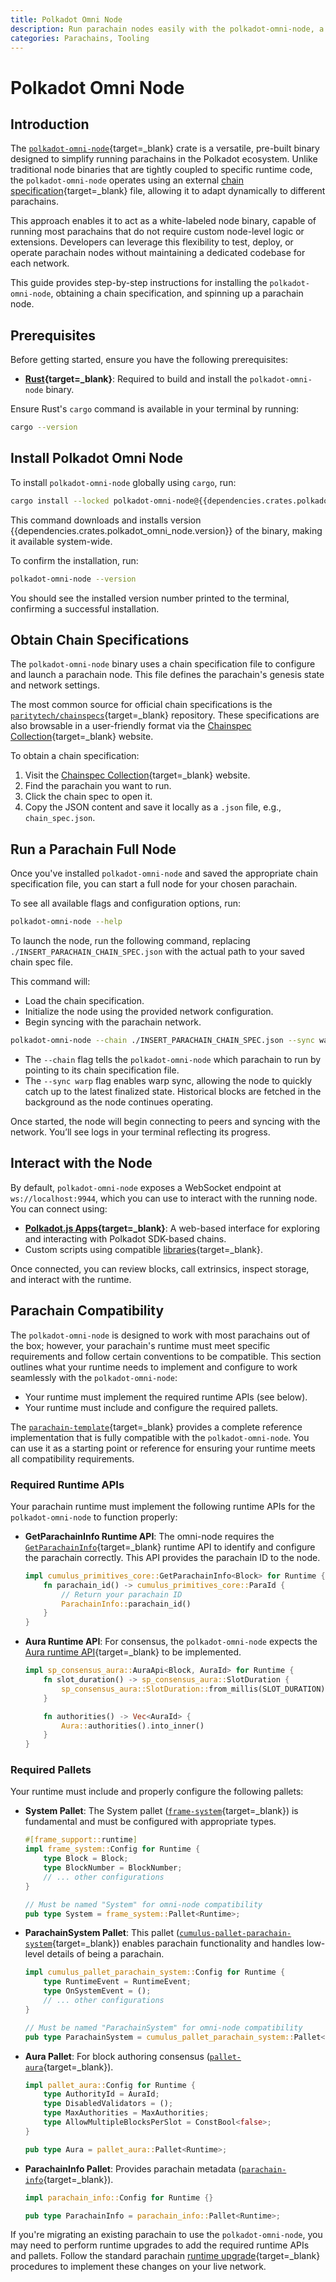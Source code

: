 ```yaml
---
title: Polkadot Omni Node
description: Run parachain nodes easily with the polkadot-omni-node, a white-labeled binary that can run parachain nodes using a single pre-built solution.
categories: Parachains, Tooling
---
```


# Polkadot Omni Node

## Introduction

The [`polkadot-omni-node`](https://crates.io/crates/polkadot-omni-node/{{dependencies.crates.polkadot_omni_node.version}}){target=\_blank} crate is a versatile, pre-built binary designed to simplify running parachains in the Polkadot ecosystem. Unlike traditional node binaries that are tightly coupled to specific runtime code, the `polkadot-omni-node` operates using an external [chain specification](/polkadot-protocol/glossary#chain-specification){target=\_blank} file, allowing it to adapt dynamically to different parachains.

This approach enables it to act as a white-labeled node binary, capable of running most parachains that do not require custom node-level logic or extensions. Developers can leverage this flexibility to test, deploy, or operate parachain nodes without maintaining a dedicated codebase for each network.

This guide provides step-by-step instructions for installing the `polkadot-omni-node`, obtaining a chain specification, and spinning up a parachain node.

## Prerequisites

Before getting started, ensure you have the following prerequisites:

- **[Rust](https://www.rust-lang.org/tools/install){target=\_blank}**: Required to build and install the `polkadot-omni-node` binary.

Ensure Rust's `cargo` command is available in your terminal by running:

```bash
cargo --version
```

## Install Polkadot Omni Node

To install `polkadot-omni-node` globally using `cargo`, run:

```bash
cargo install --locked polkadot-omni-node@{{dependencies.crates.polkadot_omni_node.version}}
```

This command downloads and installs version {{dependencies.crates.polkadot_omni_node.version}} of the binary, making it available system-wide.

To confirm the installation, run:

```bash
polkadot-omni-node --version
```

You should see the installed version number printed to the terminal, confirming a successful installation.

## Obtain Chain Specifications

The `polkadot-omni-node` binary uses a chain specification file to configure and launch a parachain node. This file defines the parachain's genesis state and network settings.

The most common source for official chain specifications is the [`paritytech/chainspecs`](https://github.com/paritytech/chainspecs){target=\_blank} repository. These specifications are also browsable in a user-friendly format via the [Chainspec Collection](https://paritytech.github.io/chainspecs/){target=\_blank} website.

To obtain a chain specification:

1. Visit the [Chainspec Collection](https://paritytech.github.io/chainspecs/){target=\_blank} website.
2. Find the parachain you want to run.
3. Click the chain spec to open it.
4. Copy the JSON content and save it locally as a `.json` file, e.g., `chain_spec.json`.

## Run a Parachain Full Node

Once you've installed `polkadot-omni-node` and saved the appropriate chain specification file, you can start a full node for your chosen parachain.

To see all available flags and configuration options, run:

```bash
polkadot-omni-node --help
```

To launch the node, run the following command, replacing `./INSERT_PARACHAIN_CHAIN_SPEC.json` with the actual path to your saved chain spec file.

This command will:

- Load the chain specification.
- Initialize the node using the provided network configuration.
- Begin syncing with the parachain network.

```bash
polkadot-omni-node --chain ./INSERT_PARACHAIN_CHAIN_SPEC.json --sync warp
```

- The `--chain` flag tells the `polkadot-omni-node` which parachain to run by pointing to its chain specification file.
- The `--sync warp` flag enables warp sync, allowing the node to quickly catch up to the latest finalized state. Historical blocks are fetched in the background as the node continues operating.

Once started, the node will begin connecting to peers and syncing with the network. You’ll see logs in your terminal reflecting its progress.

## Interact with the Node

By default, `polkadot-omni-node` exposes a WebSocket endpoint at `ws://localhost:9944`,  which you can use to interact with the running node. You can connect using:

- **[Polkadot.js Apps](https://polkadot.js.org/apps/#/explorer){target=\_blank}**: A web-based interface for exploring and interacting with Polkadot SDK-based chains.
- Custom scripts using compatible [libraries](/develop/toolkit/api-libraries/){target=\_blank}.

Once connected, you can review blocks, call extrinsics, inspect storage, and interact with the runtime.

## Parachain Compatibility

The `polkadot-omni-node` is designed to work with most parachains out of the box; however, your parachain's runtime must meet specific requirements and follow certain conventions to be compatible. This section outlines what your runtime needs to implement and configure to work seamlessly with the `polkadot-omni-node`:

- Your runtime must implement the required runtime APIs (see below).
- Your runtime must include and configure the required pallets.

The [`parachain-template`](https://github.com/paritytech/polkadot-sdk-parachain-template/tree/v0.0.4){target=_blank} provides a complete reference implementation that is fully compatible with the `polkadot-omni-node`. You can use it as a starting point or reference for ensuring your runtime meets all compatibility requirements.

### Required Runtime APIs

Your parachain runtime must implement the following runtime APIs for the `polkadot-omni-node` to function properly:

- **GetParachainInfo Runtime API**: The omni-node requires the [`GetParachainInfo`](https://paritytech.github.io/polkadot-sdk/master/cumulus_primitives_core/trait.GetParachainInfo.html){target=\_blank} runtime API to identify and configure the parachain correctly. This API provides the parachain ID to the node.

    ```rust title="runtime/src/apis.rs"
    impl cumulus_primitives_core::GetParachainInfo<Block> for Runtime {
        fn parachain_id() -> cumulus_primitives_core::ParaId {
            // Return your parachain ID
            ParachainInfo::parachain_id()
        }
    }
    ```

- **Aura Runtime API**: For consensus, the `polkadot-omni-node` expects the [Aura runtime API](https://paritytech.github.io/polkadot-sdk/master/polkadot_sdk_frame/runtime/apis/trait.AuraApi.html){target=\_blank} to be implemented.

    ```rust title="runtime/src/apis.rs"
    impl sp_consensus_aura::AuraApi<Block, AuraId> for Runtime {
        fn slot_duration() -> sp_consensus_aura::SlotDuration {
            sp_consensus_aura::SlotDuration::from_millis(SLOT_DURATION)
        }

        fn authorities() -> Vec<AuraId> {
            Aura::authorities().into_inner()
        }
    }
    ```

### Required Pallets

Your runtime must include and properly configure the following pallets:

- **System Pallet**: The System pallet ([`frame-system`](https://paritytech.github.io/polkadot-sdk/master/polkadot_sdk_frame/prelude/frame_system/index.html){target=\_blank}) is fundamental and must be configured with appropriate types.

    ```rust title="runtime/src/lib.rs"
    #[frame_support::runtime]
    impl frame_system::Config for Runtime {
        type Block = Block;
        type BlockNumber = BlockNumber;
        // ... other configurations
    }

    // Must be named "System" for omni-node compatibility
    pub type System = frame_system::Pallet<Runtime>;
    ```

- **ParachainSystem Pallet**: This pallet ([`cumulus-pallet-parachain-system`](https://paritytech.github.io/polkadot-sdk/master/cumulus_pallet_parachain_system/index.html){target=\_blank}) enables parachain functionality and handles low-level details of being a parachain.

    ```rust title="runtime/src/lib.rs"
    impl cumulus_pallet_parachain_system::Config for Runtime {
        type RuntimeEvent = RuntimeEvent;
        type OnSystemEvent = ();
        // ... other configurations
    }

    // Must be named "ParachainSystem" for omni-node compatibility  
    pub type ParachainSystem = cumulus_pallet_parachain_system::Pallet<Runtime>;
    ```

- **Aura Pallet**: For block authoring consensus ([`pallet-aura`](https://paritytech.github.io/polkadot-sdk/master/pallet_aura/index.html){target=\_blank}).

    ```rust title="runtime/src/lib.rs"
    impl pallet_aura::Config for Runtime {
        type AuthorityId = AuraId;
        type DisabledValidators = ();
        type MaxAuthorities = MaxAuthorities;
        type AllowMultipleBlocksPerSlot = ConstBool<false>;
    }

    pub type Aura = pallet_aura::Pallet<Runtime>;
    ```

- **ParachainInfo Pallet**: Provides parachain metadata ([`parachain-info`](https://paritytech.github.io/polkadot-sdk/master/staging_parachain_info/index.html){target=\_blank}).

    ```rust title="runtime/src/lib.rs"
    impl parachain_info::Config for Runtime {}

    pub type ParachainInfo = parachain_info::Pallet<Runtime>;
    ```

If you're migrating an existing parachain to use the `polkadot-omni-node`, you may need to perform runtime upgrades to add the required runtime APIs and pallets. Follow the standard parachain [runtime upgrade](/develop/parachains/maintenance/runtime-upgrades/){target=\_blank} procedures to implement these changes on your live network.